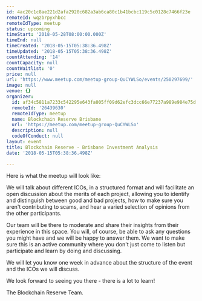 ```yaml
---
id: 4ac20c1c8ae221d2afa2920c682a3ab6ca80c1b41bcbc119c5c0128c7466f23e
remoteId: wqzbrpyxhbcc
remoteIdType: meetup
status: upcoming
timeStart: '2018-05-28T08:00:00.000Z'
timeEnd: null
timeCreated: '2018-05-15T05:38:36.498Z'
timeUpdated: '2018-05-15T05:38:36.498Z'
countAttending: '14'
countCapacity: null
countWaitlist: '0'
price: null
url: 'https://www.meetup.com/meetup-group-QuCYWLSo/events/250297699/'
image: null
venue: {}
organizer:
  id: af34c5811a7233c542295e643fa005ff09d62efc3dcc66e77237a989e984e75d
  remoteId: '26439630'
  remoteIdType: meetup
  name: Blockchain Reserve Brisbane
  url: 'https://meetup.com/meetup-group-QuCYWLSo'
  description: null
  codeOfConduct: null
layout: event
title: Blockchain Reserve - Brisbane Investment Analysis
date: '2018-05-15T05:38:36.498Z'

---
```

<p>Here is what the meetup will look like:</p> <p>We will talk about different ICOs, in a structured format and will facilitate an open discussion about the merits of each project, allowing you to identify and distinguish between good and bad projects, how to make sure you aren't contributing to scams, and hear a varied selection of opinions from the other participants.</p> <p>Our team will be there to moderate and share their insights from their experience in this space. You will, of course, be able to ask any questions you might have and we will be happy to answer them. We want to make sure this is an active community where you don't just come to listen but participate and learn by doing and discussing.</p> <p>We will let you know one week in advance about the structure of the event and the ICOs we will discuss.</p> <p>We look forward to seeing you there - there is a lot to learn!</p> <p>The Blockchain Reserve Team.</p>
